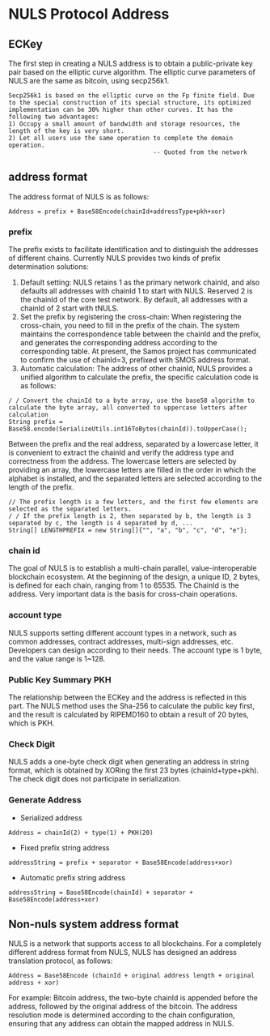 
# NULS Protocol Address
## ECKey
The first step in creating a NULS address is to obtain a public-private key pair based on the elliptic curve algorithm. The elliptic curve parameters of NULS are the same as bitcoin, using secp256k1.
```
Secp256k1 is based on the elliptic curve on the Fp finite field. Due to the special construction of its special structure, its optimized implementation can be 30% higher than other curves. It has the following two advantages:
1) Occupy a small amount of bandwidth and storage resources, the length of the key is very short.
2) Let all users use the same operation to complete the domain operation.
                                        -- Quoted from the network
```
## address format
The address format of NULS is as follows:
```
Address = prefix + Base58Encode(chainId+addressType+pkh+xor)
```
### prefix
The prefix exists to facilitate identification and to distinguish the addresses of different chains. Currently NULS provides two kinds of prefix determination solutions:
1. Default setting: NULS retains 1 as the primary network chainId, and also defaults all addresses with chainId 1 to start with NULS. Reserved 2 is the chainId of the core test network. By default, all addresses with a chainId of 2 start with tNULS.
2. Set the prefix by registering the cross-chain: When registering the cross-chain, you need to fill in the prefix of the chain. The system maintains the correspondence table between the chainId and the prefix, and generates the corresponding address according to the corresponding table. At present, the Samos project has communicated to confirm the use of chainId=3, prefixed with SMOS address format.
3. Automatic calculation: The address of other chainId, NULS provides a unified algorithm to calculate the prefix, the specific calculation code is as follows:
```
/ / Convert the chainId to a byte array, use the base58 algorithm to calculate the byte array, all converted to uppercase letters after calculation
String prefix = Base58.encode(SerializeUtils.int16ToBytes(chainId)).toUpperCase();
```
Between the prefix and the real address, separated by a lowercase letter, it is convenient to extract the chainId and verify the address type and correctness from the address.
The lowercase letters are selected by providing an array, the lowercase letters are filled in the order in which the alphabet is installed, and the separated letters are selected according to the length of the prefix.
```
// The prefix length is a few letters, and the first few elements are selected as the separated letters.
/ / If the prefix length is 2, then separated by b, the length is 3 separated by c, the length is 4 separated by d, ...
String[] LENGTHPREFIX = new String[]{"", "a", "b", "c", "d", "e"};
```
### chain id
The goal of NULS is to establish a multi-chain parallel, value-interoperable blockchain ecosystem. At the beginning of the design, a unique ID, 2 bytes, is defined for each chain, ranging from 1 to 65535. The ChainId is the address. Very important data is the basis for cross-chain operations.
### account type
NULS supports setting different account types in a network, such as common addresses, contract addresses, multi-sign addresses, etc. Developers can design according to their needs.
The account type is 1 byte, and the value range is 1~128.
### Public Key Summary PKH
The relationship between the ECKey and the address is reflected in this part. The NULS method uses the Sha-256 to calculate the public key first, and the result is calculated by RIPEMD160 to obtain a result of 20 bytes, which is PKH.
### Check Digit
NULS adds a one-byte check digit when generating an address in string format, which is obtained by XORing the first 23 bytes (chainId+type+pkh).
The check digit does not participate in serialization.
### Generate Address
* Serialized address
```
Address = chainId(2) + type(1) + PKH(20)
```
* Fixed prefix string address
```
addressString = prefix + separator + Base58Encode(address+xor)
```
* Automatic prefix string address
```
addressString = Base58Encode(chainId) + separator + Base58Encode(address+xor)
```
## Non-nuls system address format
NULS is a network that supports access to all blockchains. For a completely different address format from NULS, NULS has designed an address translation protocol, as follows:

```
Address = Base58Encode (chainId + original address length + original address + xor)
```
For example: Bitcoin address, the two-byte chainId is appended before the address, followed by the original address of the bitcoin. The address resolution mode is determined according to the chain configuration, ensuring that any address can obtain the mapped address in NULS.